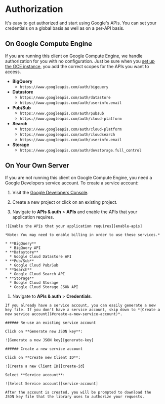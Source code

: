 # Authorization

It's easy to get authorized and start using Google's APIs. You can set your credentials on a global basis as well as on a per-API basis.

## On Google Compute Engine

If you are running this client on Google Compute Engine, we handle authorization for you with no configuration. Just be sure when you [set up the GCE instance][gce-how-to], you add the correct scopes for the APIs you want to access.

  * **BigQuery**
    * `https://www.googleapis.com/auth/bigquery`
  * **Datastore**
    * `https://www.googleapis.com/auth/datastore`
    * `https://www.googleapis.com/auth/userinfo.email`
  * **Pub/Sub**
    * `https://www.googleapis.com/auth/pubsub`
    * `https://www.googleapis.com/auth/cloud-platform`
  * **Search**
    * `https://www.googleapis.com/auth/cloud-platform`
    * `https://www.googleapis.com/auth/cloudsearch`
    * `https://www.googleapis.com/auth/userinfo.email`
  * **Storage**
    * `https://www.googleapis.com/auth/devstorage.full_control`

## On Your Own Server

If you are not running this client on Google Compute Engine, you need a Google Developers service account. To create a service account:

  1. Visit the [Google Developers Console][dev-console].

  1. Create a new project or click on an existing project.

  1. Navigate to **APIs & auth** > **APIs** and enable the APIs that your application requires.

    ![Enable the APIs that your application requires][enable-apis]

    *Note: You may need to enable billing in order to use these services.*

    * **BigQuery**
      * BigQuery API
    * **Datastore**
      * Google Cloud Datastore API
    * **Pub/Sub**
      * Google Cloud Pub/Sub
    * **Search**
      * Google Cloud Search API
    * **Storage**
      * Google Cloud Storage
      * Google Cloud Storage JSON API

  1. Navigate to **APIs & auth** > **Credentials**.

    If you already have a service account, you can easily generate a new key file. If you don't have a service account, skip down to *[Create a new service account](#create-a-new-service-account)*.

    ###### Re-use an existing service account

    Click on **Generate new JSON key**:

    ![Generate a new JSON key][generate-key]

    ###### Create a new service account

    Click on **Create new Client ID**:

    ![Create a new Client ID][create-id]

    Select **Service account**:

    ![Select Service account][service-account]

    After the account is created, you will be prompted to download the JSON key file that the library uses to authorize your requests.


[enable-apis]: https://raw.githubusercontent.com/GoogleCloudPlatform/gcloud-common/master/authorization/enable-apis.png
[generate-key]: https://raw.githubusercontent.com/GoogleCloudPlatform/gcloud-common/master/authorization/generate-new-json-key.png
[create-id]: https://raw.githubusercontent.com/GoogleCloudPlatform/gcloud-common/master/authorization/create-new-client-id.png
[service-account]: https://raw.githubusercontent.com/GoogleCloudPlatform/gcloud-common/master/authorization/service-account.png
[dev-console]: https://console.developers.google.com/project
[gce-how-to]: https://cloud.google.com/compute/docs/authentication#using
